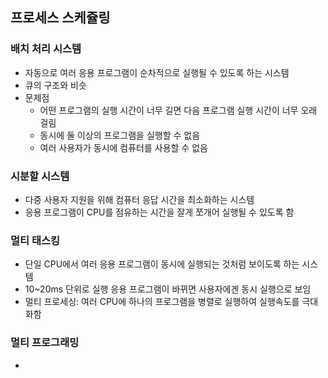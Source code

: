 ## 프로세스 스케쥴링

### 배치 처리 시스템
- 자동으로 여러 응용 프로그램이 순차적으로 실행될 수 있도록 하는 시스템
- 큐의 구조와 비슷
- 문제점
  - 어떤 프로그램의 실행 시간이 너무 길면 다음 프로그램 실행 시간이 너무 오래 걸림
  - 동시에 둘 이상의 프로그램을 실행할 수 없음
  - 여러 사용자가 동시에 컴퓨터를 사용할 수 없음

### 시분할 시스템
- 다중 사용자 지원을 위해 컴퓨터 응답 시간을 최소화하는 시스템
- 응용 프로그램이 CPU를 점유하는 시간을 잘게 쪼개어 실행될 수 있도록 함

### 멀티 태스킹
- 단일 CPU에서 여러 응용 프로그램이 동시에 실행되는 것처럼 보이도록 하는 시스템
- 10~20ms 단위로 실행 응용 프로그램이 바뀌면 사용자에겐 동시 실행으로 보임
- 멀티 프로세싱: 여러 CPU에 하나의 프로그램을 병렬로 실행하여 실행속도를 극대화함

### 멀티 프로그래밍
- 
